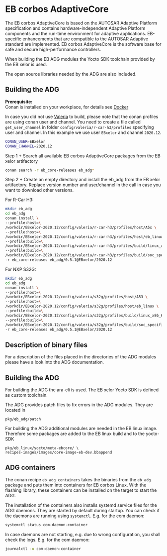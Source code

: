 # EB corbos AdaptiveCore

The EB corbos AdaptiveCore is based on the AUTOSAR Adaptive Platform specification and contains hardware-independent
Adaptive Platform components and the run-time environment for adaptive applications.
EB-specific enhancements that are compatible to the AUTOSAR Adaptive standard are implemented.
EB corbos AdaptiveCore is the software base for safe and secure high-performance controllers.

When building the EB ADG modules the Yocto SDK toolchain provided by the EB xelor is used.

The open source libraries needed by the ADG are also included.

## Building the ADG

**Prerequisite:**  
Conan is installed on your workplace, for details see [Docker](./docker.md)

In case you did not use [Valeria](./valeria.md) to build, please note that the conan profiles are using conan user and channel.
You need to create a file called `get_user_channel` in folder `config/valeria/r-car-h3/profiles` specifying user and channel. 
In this example we use user `EBxelor` and channel `2020.12`.
``` bash
CONAN_USER=EBxelor
CONAN_CHANNEL=2020.12
```

Step 1 +
Search all available EB corbos AdaptiveCore packages from the EB xelor artifactory
``` bash
conan search -r eb_core-releases eb_adg*
```

Step 2 +
Create an empty directory and install the eb_adg from the EB xelor artifactory.
Replace version number and user/channel in the call in case you want to download other versions.

For R-Car H3:
``` bash
mkdir eb_adg
cd eb_adg
conan install \
--profile:host=\
/workdir/EBxelor-2020.12/config/valeria/r-car-h3/profiles/host/A5x \
--profile:host=\
/workdir/EBxelor-2020.12/config/valeria/r-car-h3/profiles/host/eb_linux \
--profile:build=\
/workdir/EBxelor-2020.12/config/valeria/r-car-h3/profiles/build/linux_x86_64 \
--profile:build=\
/workdir/EBxelor-2020.12/config/valeria/r-car-h3/profiles/build/soc_specific \
-r eb_core-releases eb_adg/0.5.1@EBxelor/2020.12
```

For NXP S32G:
``` bash
mkdir eb_adg
cd eb_adg
conan install \
--profile:host=\
/workdir/EBxelor-2020.12/config/valeria/s32g/profiles/host/A53 \
--profile:host=\
/workdir/EBxelor-2020.12/config/valeria/s32g/profiles/host/eb_linux \
--profile:build=\
/workdir/EBxelor-2020.12/config/valeria/s32g/profiles/build/linux_x86_64 \
--profile:build=\
/workdir/EBxelor-2020.12/config/valeria/s32g/profiles/build/soc_specific \
-r eb_core-releases eb_adg/0.5.1@EBxelor/2020.12
```


## Description of binary files
For a description of the files placed in the directories of the ADG modules please have a look into the ADG documentation.


## Building the ADG

For building the ADG the ara-cli is used.
The EB xelor Yocto SDK is defined as custom toolchain.

The ADG provides patch files to fix errors in the ADG modules.
They are located in
```
pkg/eb_adg/patch
```

For building the ADG additional modules are needed in the EB linux image.
Therefore some packages are added to the EB linux build and to the yocto-SDK
```
pkg/eb_linux/yocto/meta-ebcore/ \
recipes-images/images/core-image-eb-dev.bbappend
```

## ADG containers
The conan recipe `eb_adg_containers` takes the binaries from the `eb_adg` package and puts them into containers for EB corbos Linux.
With the flashing library, these containers can be installed on the target to start the ADG.

The installation of the containers also installs systemd service files for the ADG daemons.
They are started by default during startup.
You can check if the daemons are running using `systemctl`.
E.g. for the com daemon:
``` bash
systemctl status com-daemon-container
```
In case daemons are not starting, e.g. due to wrong configuration, you shall check the logs.
E.g. for the com daemon:
``` bash
journalctl -u com-daemon-container
```
